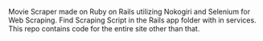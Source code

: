 Movie Scraper made on Ruby on Rails utilizing Nokogiri and Selenium for Web Scraping. Find Scraping Script in the Rails app folder with in services. This repo contains code for the entire site other than that.
